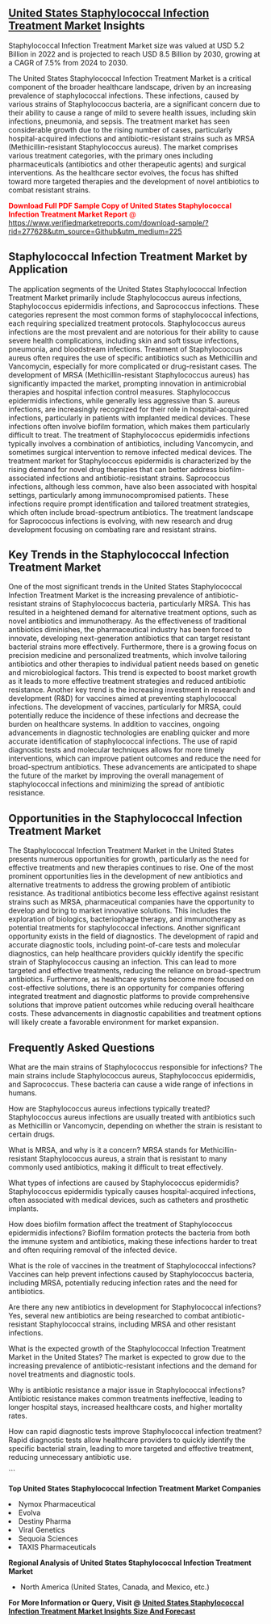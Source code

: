 <h2><a href="https://www.verifiedmarketreports.com/download-sample/?rid=277628&amp;utm_source=Github&amp;utm_medium=225" target="_blank">United States Staphylococcal Infection Treatment Market</a> Insights</h2><p>Staphylococcal Infection Treatment Market size was valued at USD 5.2 Billion in 2022 and is projected to reach USD 8.5 Billion by 2030, growing at a CAGR of 7.5% from 2024 to 2030.</p><p> <p>The United States Staphylococcal Infection Treatment Market is a critical component of the broader healthcare landscape, driven by an increasing prevalence of staphylococcal infections. These infections, caused by various strains of Staphylococcus bacteria, are a significant concern due to their ability to cause a range of mild to severe health issues, including skin infections, pneumonia, and sepsis. The treatment market has seen considerable growth due to the rising number of cases, particularly hospital-acquired infections and antibiotic-resistant strains such as MRSA (Methicillin-resistant Staphylococcus aureus). The market comprises various treatment categories, with the primary ones including pharmaceuticals (antibiotics and other therapeutic agents) and surgical interventions. As the healthcare sector evolves, the focus has shifted toward more targeted therapies and the development of novel antibiotics to combat resistant strains. <p><span class=""><span style="color: #ff0000;"><strong>Download Full PDF Sample Copy of United States Staphylococcal Infection Treatment Market Report</strong> @ </span><a href="https://www.verifiedmarketreports.com/download-sample/?rid=277628&amp;utm_source=Github&amp;utm_medium=225" target="_blank">https://www.verifiedmarketreports.com/download-sample/?rid=277628&amp;utm_source=Github&amp;utm_medium=225</a></span></p></p> <h2>Staphylococcal Infection Treatment Market by Application</h2> <p>The application segments of the United States Staphylococcal Infection Treatment Market primarily include Staphylococcus aureus infections, Staphylococcus epidermidis infections, and Saprococcus infections. These categories represent the most common forms of staphylococcal infections, each requiring specialized treatment protocols. Staphylococcus aureus infections are the most prevalent and are notorious for their ability to cause severe health complications, including skin and soft tissue infections, pneumonia, and bloodstream infections. Treatment of Staphylococcus aureus often requires the use of specific antibiotics such as Methicillin and Vancomycin, especially for more complicated or drug-resistant cases. The development of MRSA (Methicillin-resistant Staphylococcus aureus) has significantly impacted the market, prompting innovation in antimicrobial therapies and hospital infection control measures. Staphylococcus epidermidis infections, while generally less aggressive than S. aureus infections, are increasingly recognized for their role in hospital-acquired infections, particularly in patients with implanted medical devices. These infections often involve biofilm formation, which makes them particularly difficult to treat. The treatment of Staphylococcus epidermidis infections typically involves a combination of antibiotics, including Vancomycin, and sometimes surgical intervention to remove infected medical devices. The treatment market for Staphylococcus epidermidis is characterized by the rising demand for novel drug therapies that can better address biofilm-associated infections and antibiotic-resistant strains. Saprococcus infections, although less common, have also been associated with hospital settings, particularly among immunocompromised patients. These infections require prompt identification and tailored treatment strategies, which often include broad-spectrum antibiotics. The treatment landscape for Saprococcus infections is evolving, with new research and drug development focusing on combating rare and resistant strains.</p> <h2>Key Trends in the Staphylococcal Infection Treatment Market</h2> <p>One of the most significant trends in the United States Staphylococcal Infection Treatment Market is the increasing prevalence of antibiotic-resistant strains of Staphylococcus bacteria, particularly MRSA. This has resulted in a heightened demand for alternative treatment options, such as novel antibiotics and immunotherapy. As the effectiveness of traditional antibiotics diminishes, the pharmaceutical industry has been forced to innovate, developing next-generation antibiotics that can target resistant bacterial strains more effectively. Furthermore, there is a growing focus on precision medicine and personalized treatments, which involve tailoring antibiotics and other therapies to individual patient needs based on genetic and microbiological factors. This trend is expected to boost market growth as it leads to more effective treatment strategies and reduced antibiotic resistance. Another key trend is the increasing investment in research and development (R&D) for vaccines aimed at preventing staphylococcal infections. The development of vaccines, particularly for MRSA, could potentially reduce the incidence of these infections and decrease the burden on healthcare systems. In addition to vaccines, ongoing advancements in diagnostic technologies are enabling quicker and more accurate identification of staphylococcal infections. The use of rapid diagnostic tests and molecular techniques allows for more timely interventions, which can improve patient outcomes and reduce the need for broad-spectrum antibiotics. These advancements are anticipated to shape the future of the market by improving the overall management of staphylococcal infections and minimizing the spread of antibiotic resistance.</p> <h2>Opportunities in the Staphylococcal Infection Treatment Market</h2> <p>The Staphylococcal Infection Treatment Market in the United States presents numerous opportunities for growth, particularly as the need for effective treatments and new therapies continues to rise. One of the most prominent opportunities lies in the development of new antibiotics and alternative treatments to address the growing problem of antibiotic resistance. As traditional antibiotics become less effective against resistant strains such as MRSA, pharmaceutical companies have the opportunity to develop and bring to market innovative solutions. This includes the exploration of biologics, bacteriophage therapy, and immunotherapy as potential treatments for staphylococcal infections. Another significant opportunity exists in the field of diagnostics. The development of rapid and accurate diagnostic tools, including point-of-care tests and molecular diagnostics, can help healthcare providers quickly identify the specific strain of Staphylococcus causing an infection. This can lead to more targeted and effective treatments, reducing the reliance on broad-spectrum antibiotics. Furthermore, as healthcare systems become more focused on cost-effective solutions, there is an opportunity for companies offering integrated treatment and diagnostic platforms to provide comprehensive solutions that improve patient outcomes while reducing overall healthcare costs. These advancements in diagnostic capabilities and treatment options will likely create a favorable environment for market expansion.</p> <h2>Frequently Asked Questions</h2> <p>What are the main strains of Staphylococcus responsible for infections? The main strains include Staphylococcus aureus, Staphylococcus epidermidis, and Saprococcus. These bacteria can cause a wide range of infections in humans.</p> <p>How are Staphylococcus aureus infections typically treated? Staphylococcus aureus infections are usually treated with antibiotics such as Methicillin or Vancomycin, depending on whether the strain is resistant to certain drugs.</p> <p>What is MRSA, and why is it a concern? MRSA stands for Methicillin-resistant Staphylococcus aureus, a strain that is resistant to many commonly used antibiotics, making it difficult to treat effectively.</p> <p>What types of infections are caused by Staphylococcus epidermidis? Staphylococcus epidermidis typically causes hospital-acquired infections, often associated with medical devices, such as catheters and prosthetic implants.</p> <p>How does biofilm formation affect the treatment of Staphylococcus epidermidis infections? Biofilm formation protects the bacteria from both the immune system and antibiotics, making these infections harder to treat and often requiring removal of the infected device.</p> <p>What is the role of vaccines in the treatment of Staphylococcal infections? Vaccines can help prevent infections caused by Staphylococcus bacteria, including MRSA, potentially reducing infection rates and the need for antibiotics.</p> <p>Are there any new antibiotics in development for Staphylococcal infections? Yes, several new antibiotics are being researched to combat antibiotic-resistant Staphylococcal strains, including MRSA and other resistant infections.</p> <p>What is the expected growth of the Staphylococcal Infection Treatment Market in the United States? The market is expected to grow due to the increasing prevalence of antibiotic-resistant infections and the demand for novel treatments and diagnostic tools.</p> <p>Why is antibiotic resistance a major issue in Staphylococcal infections? Antibiotic resistance makes common treatments ineffective, leading to longer hospital stays, increased healthcare costs, and higher mortality rates.</p> <p>How can rapid diagnostic tests improve Staphylococcal infection treatment? Rapid diagnostic tests allow healthcare providers to quickly identify the specific bacterial strain, leading to more targeted and effective treatment, reducing unnecessary antibiotic use.</p> ```</p><p><strong>Top United States Staphylococcal Infection Treatment Market Companies</strong></p><div data-test-id=""><p><li>Nymox Pharmaceutical</li><li> Evolva</li><li> Destiny Pharma</li><li> Viral Genetics</li><li> Sequoia Sciences</li><li> TAXIS Pharmaceuticals</li></p><div><strong>Regional Analysis of&nbsp;United States Staphylococcal Infection Treatment Market</strong></div><ul><li dir="ltr"><p dir="ltr">North America&nbsp;(United States, Canada, and Mexico, etc.)</p></li></ul><p><strong>For More Information or Query, Visit @&nbsp;</strong><strong><a href="https://www.verifiedmarketreports.com/product/staphylococcal-infection-treatment-market/?utm_source=Github&amp;utm_medium=225" target="_blank">United States Staphylococcal Infection Treatment Market Insights Size And Forecast</a></strong></p></div>
